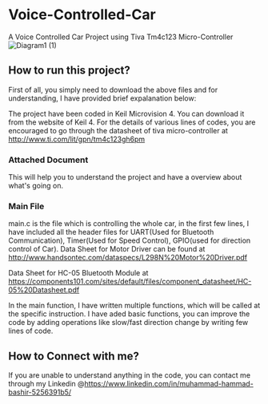 # Voice-Controlled-Car
A Voice Controlled Car Project using Tiva Tm4c123 Micro-Controller
![Diagram1 (1)](https://user-images.githubusercontent.com/82976709/211874060-1c9e0d4e-0f77-462a-9b49-d85c2913686d.jpg)
## How to run this project?
First of all, you simply need to download the above files and for understanding, I have provided brief expalanation below:

The project have been coded in Keil Microvision 4. You can download it from the website of Keil 4.
For the details of various lines of codes, you are encouraged to go through the datasheet of tiva micro-controller at http://www.ti.com/lit/gpn/tm4c123gh6pm
### Attached Document
This will help you to understand the project and have a overview about what's going on.
### Main File
main.c is the file which is controlling the whole car, in the first few lines, I have included all the header files for UART(Used for Bluetooth Communication), Timer(Used for
Speed Control), GPIO(used for direction control of Car).
Data Sheet for Motor Driver can be found at http://www.handsontec.com/dataspecs/L298N%20Motor%20Driver.pdf

Data Sheet for HC-05 Bluetooth Module at https://components101.com/sites/default/files/component_datasheet/HC-05%20Datasheet.pdf

In the main function, I have written multiple functions, which will be called at the specific instruction. I have aded basic functions, you can improve the code by adding 
operations like slow/fast direction change by writing few lines of code.

## How to Connect with me?
If you are unable to understand anything in the code, you can contact me through my Linkedin @https://www.linkedin.com/in/muhammad-hammad-bashir-5256391b5/
